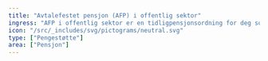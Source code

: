```yaml
---
title: "Avtalefestet pensjon (AFP) i offentlig sektor"
ingress: "AFP i offentlig sektor er en tidligpensjonsordning for deg som er mellom 62-67 år og er født før 1963. Ordningen er i hovedsak for ansatte i stat, fylke og kommune."
icon: "/src/_includes/svg/pictograms/neutral.svg"
type: ["Pengestøtte"]
area: ["Pensjon"]
---
```

